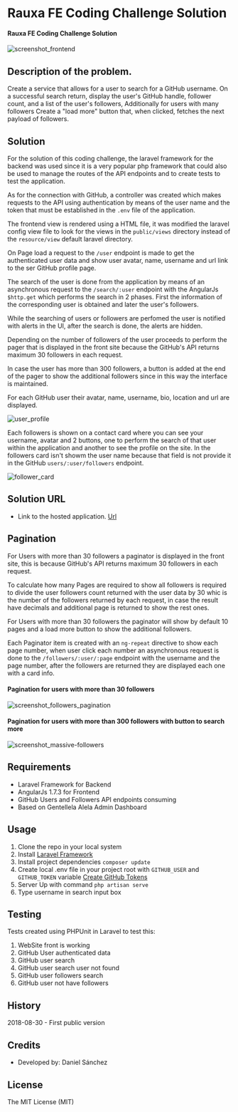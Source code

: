 # Rauxa FE Coding Challenge Solution

#### Rauxa FE Coding Challenge Solution

![screenshot_frontend](https://user-images.githubusercontent.com/42616141/44802244-36058200-ab89-11e8-84e8-5ecc03b4684e.png)

## Description of the problem.
Create a service that allows for a user to search for a GitHub username. On a successful search return, display the user's GitHub handle, follower count, and a list of the user's followers, Additionally for users with many followers Create a "load more" button that, when clicked, fetches the next payload of followers. 

## Solution
For the solution of this coding challenge, the laravel framework for the backend was used since it is a very popular php framework that could also be used to manage the routes of the API endpoints and to create tests to test the application.

As for the connection with GitHub, a controller was created which makes requests to the API using authentication by means of the user name and the token that must be established in the ```.env``` file of the application.

The frontend view is rendered using a HTML file, it was modified the laravel config view file to look for the views in the ```public/views``` directory instead of the ```resource/view``` default laravel directory.

On Page load a request to the ```/user``` endpoint is made to get the authenticated user data and show user avatar, name, username and url link to the ser GitHub profile page.

The search of the user is done from the application by means of an asynchronous request to the ```/search/:user``` endpoint with the AngularJs ```$http.get```  which performs the search in 2 phases. First the information of the corresponding user is obtained and later the user's followers.

While the searching of users or followers are perfomed the user is notified with alerts in the UI, after the search is done, the alerts are hidden.

Depending on the number of followers of the user proceeds to perform the pager that is displayed in the front site because the GitHub's API returns maximum 30 followers in each request.

In case the user has more than 300 followers, a button is added at the end of the pager to show the additional followers since in this way the interface is maintained.

For each GitHub user their avatar, name, username, bio, location and url are displayed.

![user_profile](https://user-images.githubusercontent.com/42616141/44802950-0e171e00-ab8b-11e8-912a-79fd5f9f264e.png)

Each followers is shown on a contact card where you can see your username, avatar and 2 buttons, one to perform the search of that user within the application and another to see the profile on the site. In the followers card isn't showm the user name because that field is not provide it in the GitHub ```users/:user/followers``` endpoint.

![follower_card](https://user-images.githubusercontent.com/42616141/44802362-84b31c00-ab89-11e8-9381-5ee975e41f67.png)

## Solution URL
* Link to the hosted application. [Url](https://rauxa.ml)

## Pagination

For Users with more than 30 followers a paginator is displayed in the front site, this is because GitHub's API returns maximum 30 followers in each request.

To calculate how many Pages are required to show all followers is required to divide the user followers count returned with the user data by 30 whic is the number of the followers returned by each request, in case the result have decimals and additional page is returned to show the rest ones.

For Users with more than 30 followers the paginator will show by default 10 pages and a load more button to show the additional followers.

Each Paginator item is created with an ```ng-repeat``` directive to show each page number, when user click each number an asynchronous request is done to the ```/followers/:user/:page``` endpoint with the username and the page number, after the followers are returned they are displayed each one with a card info.


#### Pagination for users with more than 30 followers
 ![screenshot_followers_pagination](https://user-images.githubusercontent.com/42616141/44802674-5b46c000-ab8a-11e8-8a4a-6a782855536c.png)


 #### Pagination for users with more than 300 followers with button to search more
 ![screenshot_massive-followers](https://user-images.githubusercontent.com/42616141/44802329-677e4d80-ab89-11e8-8a56-6f8d7a8bb41a.png)

## Requirements
* Laravel Framework for Backend
* AngularJs 1.7.3 for Frontend
* GitHub Users and Followers API endpoints consuming
* Based on Gentellela Alela Admin Dashboard

## Usage
1. Clone the repo in your local system
2. Install [Laravel Framework ](https://laravel.com/docs/5.6/installation)
3. Install project dependencies ```composer update```
4. Create local .env file in your project root with ```GITHUB_USER``` and ```GITHUB_TOKEN``` variable [Create GitHub Tokens](https://github.com/settings/tokens)
5. Server Up with command ```php artisan serve```
6. Type username in search input box

## Testing

Tests created using PHPUnit in Laravel to test this:

1. WebSite front is working
2. GitHub User authenticated data
3. GitHub user search
4. GitHub user search user not found
5. GitHub user followers search
6. GitHub user not have followers

## History
2018-08-30 - First public version

## Credits
- Developed by: Daniel Sánchez

## License
The MIT License (MIT)